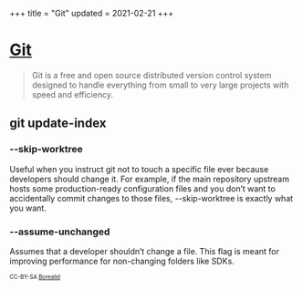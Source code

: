 +++
title = "Git"
updated = 2021-02-21
+++

# [Git](https://git-scm.com/)
> Git is a free and open source distributed version control system designed to handle everything from small to very large projects with speed and efficiency.

##  git update-index

### --skip-worktree
Useful when you instruct git not to touch a specific file ever because developers should change it. For example, if the main repository upstream hosts some production-ready configuration files and you don’t want to accidentally commit changes to those files, --skip-worktree is exactly what you want.

### --assume-unchanged
Assumes that a developer shouldn’t change a file. This flag is meant for improving performance for non-changing folders like SDKs.

<sub><sup>CC-BY-SA [Borealid](https://stackoverflow.com/questions/13630849/git-difference-between-assume-unchanged-and-skip-worktree)</sup></sub>